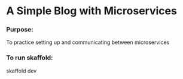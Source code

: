 # A Simple Blog with Microservices

### Purpose:

To practice setting up and communicating between microservices

### To run skaffold:

skaffold dev
